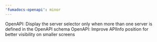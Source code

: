 ```yaml
---
'fumadocs-openapi': minor
---
```


OpenAPI: Display the server selector only when more than one server is defined in the OpenAPI schema
OpenAPI: Improve APIInfo position for better visibility on smaller screens
